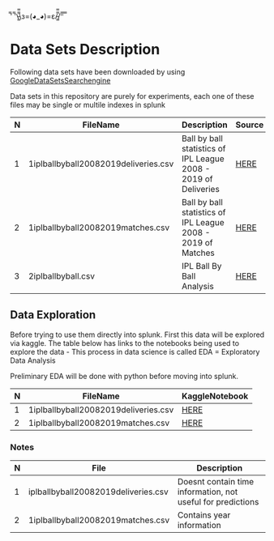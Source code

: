 ̿' ̿'\̵͇̿̿\з=(◕_◕)=ε/̵͇̿̿/'̿'̿ ̿

# Data Sets Description

Following data sets have been downloaded by using [GoogleDataSetsSearchengine](https://datasetsearch.research.google.com/)

Data sets in this repository are purely for experiments, each one of these files may be single or multile indexes in splunk

N | FileName | Description | Source
--- | --- | --- | ---
1 | 1iplballbyball20082019deliveries.csv | Ball by ball statistics of IPL League 2008 - 2019 of Deliveries | [HERE](https://www.kaggle.com/nowke9/ipldata) 
2 | 1iplballbyball20082019matches.csv | Ball by ball statistics of IPL League 2008 - 2019 of Matches | [HERE](https://www.kaggle.com/nowke9/ipldata)
3 | 2iplballbyball.csv | IPL Ball By Ball Analysis | [HERE](https://www.kaggle.com/littleraj30/indian-premier-league-2019-ball-by-ball)


## Data Exploration 

Before trying to use them directly into splunk. First this data will be explored via kaggle. The table below 
has links to the notebooks being used to explore the data - This process in data science is called 
EDA = Exploratory Data Analysis  

Preliminary EDA will be done with python before moving into splunk. 

N | FileName | KaggleNotebook
--- | --- | ---
1 | 1iplballbyball20082019deliveries.csv | [HERE](https://www.kaggle.com/stekdz/ipltest1) 
2 | 1iplballbyball20082019matches.csv |  [HERE](https://www.kaggle.com/stekdz/ipltest1) 

### Notes

N | File | Description
--- | --- | ---
1 | iplballbyball20082019deliveries.csv | Doesnt contain time information, not useful for predictions  
2 | 1iplballbyball20082019matches.csv  | Contains year information
